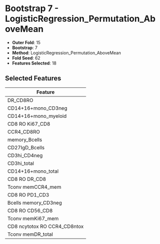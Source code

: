 # Bootstrap 7 - LogisticRegression_Permutation_AboveMean

- **Outer Fold**: 15
- **Bootstrap**: 7
- **Method**: LogisticRegression_Permutation_AboveMean
- **Fold Seed**: 62
- **Features Selected**: 18

## Selected Features

| Feature |
|---------|
| DR_CD8RO |
| CD14+16+mono_CD3neg |
| CD14+16+mono_myeloid |
| CD8 RO Ki67_CD8 |
| CCR4_CD8RO |
| memory_Bcells |
| CD27IgD_Bcells |
| CD3hi_CD4neg |
| CD3hi_total |
| CD14+16+mono_total |
| CD8 RO DR_CD8 |
| Tconv memCCR4_mem |
| CD8 RO PD1_CD3 |
| Bcells memory_CD3neg |
| CD8 RO CD56_CD8 |
| Tconv memKi67_mem |
| CD8 ncytotox RO CCR4_CD8ntox |
| Tconv memDR_total |

